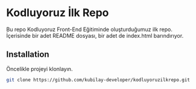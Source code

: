 # Kodluyoruz İlk Repo
Bu repo Kodluyoruz Front-End Eğitiminde oluşturduğumuz ilk repo. İçerisinde bir adet README dosyası, bir adet de index.html barındırıyor.

## Installation
Öncelikle projeyi klonlayın.
```bash
git clone https://github.com/kubilay-developer/kodluyoruzilkrepo.git
